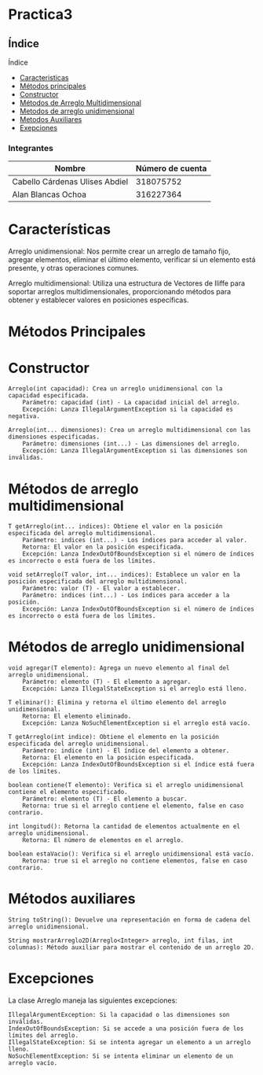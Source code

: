 
# Practica3

## Índice
Índice

- [Caracteristicas](#Caracteristicas)
- [Métodos principales](#Métodos-principales)
- [Constructor](#Constructor)
- [Métodos de Arreglo Multidimensional](#Métodos-de-arreglo-multidimensional)
- [Metodos de arreglo unidimensional](#Métodos-de-arreglo-unidimensional)
- [Metodos Auxiliares](#Métodos-auxiliares)        
- [Exepciones](#Exepciones)
  
### Integrantes
| Nombre | Número de cuenta |
| --- | --- |
| Cabello Cárdenas Ulises Abdiel | 318075752 |
| Alan Blancas Ochoa | 316227364 |

# Características

Arreglo unidimensional: Nos permite crear un arreglo de tamaño fijo, agregar elementos, eliminar el último elemento, verificar si un elemento está presente, y otras operaciones comunes.

Arreglo multidimensional: Utiliza una estructura de Vectores de Iliffe para soportar arreglos multidimensionales, proporcionando métodos para obtener y establecer valores en posiciones específicas.

# Métodos Principales

# Constructor

    Arreglo(int capacidad): Crea un arreglo unidimensional con la capacidad especificada.
        Parámetro: capacidad (int) - La capacidad inicial del arreglo.
        Excepción: Lanza IllegalArgumentException si la capacidad es negativa.

    Arreglo(int... dimensiones): Crea un arreglo multidimensional con las dimensiones especificadas.
        Parámetro: dimensiones (int...) - Las dimensiones del arreglo.
        Excepción: Lanza IllegalArgumentException si las dimensiones son inválidas.

# Métodos de arreglo multidimensional

    T getArreglo(int... indices): Obtiene el valor en la posición especificada del arreglo multidimensional.
        Parámetro: indices (int...) - Los índices para acceder al valor.
        Retorna: El valor en la posición especificada.
        Excepción: Lanza IndexOutOfBoundsException si el número de índices es incorrecto o está fuera de los límites.

    void setArreglo(T valor, int... indices): Establece un valor en la posición especificada del arreglo multidimensional.
        Parámetro: valor (T) - El valor a establecer.
        Parámetro: indices (int...) - Los índices para acceder a la posición.
        Excepción: Lanza IndexOutOfBoundsException si el número de índices es incorrecto o está fuera de los límites.
# Métodos de arreglo unidimensional

    void agregar(T elemento): Agrega un nuevo elemento al final del arreglo unidimensional.
        Parámetro: elemento (T) - El elemento a agregar.
        Excepción: Lanza IllegalStateException si el arreglo está lleno.

    T eliminar(): Elimina y retorna el último elemento del arreglo unidimensional.
        Retorna: El elemento eliminado.
        Excepción: Lanza NoSuchElementException si el arreglo está vacío.

    T getArreglo(int indice): Obtiene el elemento en la posición especificada del arreglo unidimensional.
        Parámetro: indice (int) - El índice del elemento a obtener.
        Retorna: El elemento en la posición especificada.
        Excepción: Lanza IndexOutOfBoundsException si el índice está fuera de los límites.

    boolean contiene(T elemento): Verifica si el arreglo unidimensional contiene el elemento especificado.
        Parámetro: elemento (T) - El elemento a buscar.
        Retorna: true si el arreglo contiene el elemento, false en caso contrario.

    int longitud(): Retorna la cantidad de elementos actualmente en el arreglo unidimensional.
        Retorna: El número de elementos en el arreglo.

    boolean estaVacio(): Verifica si el arreglo unidimensional está vacío.
        Retorna: true si el arreglo no contiene elementos, false en caso contrario.

# Métodos auxiliares

    String toString(): Devuelve una representación en forma de cadena del arreglo unidimensional.

    String mostrarArreglo2D(Arreglo<Integer> arreglo, int filas, int columnas): Método auxiliar para mostrar el contenido de un arreglo 2D.

# Excepciones

La clase Arreglo maneja las siguientes excepciones:

    IllegalArgumentException: Si la capacidad o las dimensiones son inválidas.
    IndexOutOfBoundsException: Si se accede a una posición fuera de los límites del arreglo.
    IllegalStateException: Si se intenta agregar un elemento a un arreglo lleno.
    NoSuchElementException: Si se intenta eliminar un elemento de un arreglo vacío.


